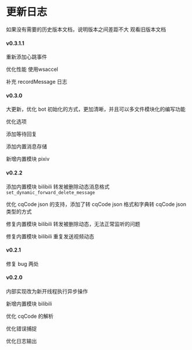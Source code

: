 # 更新日志

如果没有需要的历史版本文档，说明版本之间差距不大 观看旧版本文档

#### v0.3.1.1

重新添加心跳事件

优化性能 使用wsaccel

补充 recordMessage 日志

#### v0.3.0

大更新，优化 bot 初始化的方式，更加清晰，并且可以多文件模块化的编写功能

优化选项

添加等待回复

添加内置消息存储

新增内置模块 pixiv

#### v0.2.2

添加内置模块 bilibili 转发被删除动态消息格式 `set_dynamic_forward_delete_message`

优化 cqCode json 的支持，添加了转 cqCode json 格式和字典转 cqCode json 类型的方式

修复内置模块 bilibili 转发被删除动态，无法正常监听的问题

修复内置模块 bilibili 重复发送视频动态

#### v0.2.1

修复 bug 两处

#### v0.2.0

内部实现改为新开线程执行异步操作

新增内置模块 bilibili

优化 cqCode 的解析

优化错误捕捉

优化日志输出